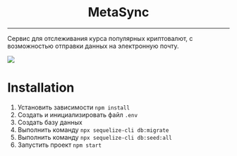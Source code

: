 <h1 align="center">MetaSync</h1>

---

Сервис для отслеживания курса популярных криптовалют, с возможностью отправки данных на электронную почту.

<img src="https://s10.gifyu.com/images/video1795470041.gif" />

# Installation

1.	Установить зависимости `npm install`
2.	Создать и инициализировать файл `.env`
3.	Создать базу данных
4.	Выполнить команду `npx sequelize-cli db:migrate`
5.	Выполнить команду `npx sequelize-cli db:seed:all`
6.	Запустить проект `npm start`
